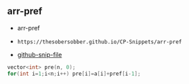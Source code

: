 
## arr-pref

- arr-pref
- ```
  https://thesobersobber.github.io/CP-Snippets/arr-pref
  ```
- [github-snip-file](https://github.com/theSoberSobber/CP-Snippets/blob/main/snippets.json#L594)

```cpp
vector<int> pre(n, 0);
for(int i=1;i<n;i++) pre[i]=a[i]+pref[i-1]; 
```
